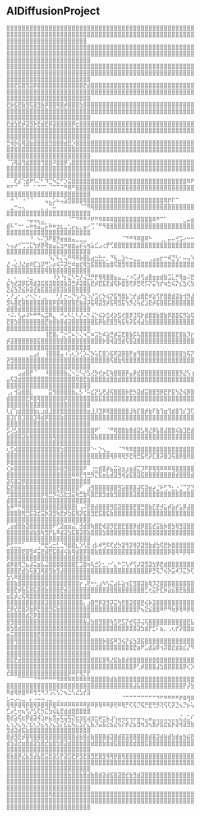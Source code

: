 # AIDiffusionProject
⣿⣿⣿⣿⣿⣿⣿⣿⣿⣿⣿⣿⣿⣿⣿⣿⣿⣿⣿⣿⣿⣿⣿⣿⣿⣿⣿⣿⣿⣿⣿⣿⣿⣿⣿⣿⣿⣿⣿⣿⣿⣿⣿⣿⣿⣿⣿⣿⣿⣿⣿⣿⣿⣿⣿⣿⣿⣿⣿⣿⣿⣿⣿⣿⣿⣿⣿⣿⣿⣿⣿⣿⣿⣿⣿⣿⣿⣿⣿⣿⣿⣿⣿⣿⣿⣿⣿⣿⣿⣿⣿⣿⣿⣿⣿⣿⣿⣿⣿⣿⣿⣿⣿⣿⣿⣿⣿⣿⣿⣿⣿⣿⣿⣿⣿⣿⣿⣿⣿
⣿⣿⣿⣿⣿⣿⣿⣿⣿⣿⣿⣿⣿⣿⣿⣿⣿⣿⣿⣿⣿⣿⣿⣿⣿⣿⣿⣿⣿⣿⣿⣿⣿⣿⣿⣿⣿⣿⣿⣿⣿⣿⣿⣿⣿⣿⣿⣿⣿⣿⣿⣿⣿⣿⣿⣿⣿⣿⣿⣿⣿⣿⣿⣿⣿⣿⣿⣿⣿⣿⣿⣿⣿⣿⣿⣿⣿⣿⣿⣿⣿⣿⣿⣿⣿⣿⣿⣿⣿⣿⣿⣿⣿⣿⣿⣿⣿⣿⣿⣿⣿⣿⣿⣿⣿⣿⣿⣿⣿⣿⣿⣿⣿⣿⣿⣿⣿⣿⣿⣿
⣿⣿⣿⣿⣿⣿⣿⣿⣿⣿⣿⣿⣿⣿⣿⣿⣿⣿⣿⣿⣿⣿⣿⣿⣿⣿⣿⣿⣿⣿⣿⣿⣿⣿⣿⣿⣿⣿⣿⣿⣿⣿⣿⣿⣿⣿⣿⣿⣿⣿⣿⣿⣿⣿⣿⣿⣿⣿⣿⣿⣿⣿⣿⣿⣿⣿⣿⣿⣿⣿⣿⣿⣿⣿⣿⣿⣿⣿⣿⣿⣿⣿⣿⣿⣿⣿⣿⣿⣿⣿⣿⣿⣿⣿⣿⣿⣿⣿⣿⣿⣿⣿⣿⣿⣿⣿⣿⣿⣿⣿⣿⣿⣿⣿⣿⣿⣿⣿⣿⣿
⣿⣿⣟⣯⣿⣻⣽⡿⣿⣿⣿⣿⣿⣿⣿⣿⣿⣿⣿⣿⣟⣾⣿⣿⣿⣿⣿⣿⣿⣿⣿⣿⣿⣿⣿⣿⣿⣿⣿⣿⣿⣿⣿⣿⣿⣿⣿⣿⣿⣿⣿⣿⣿⣿⣿⣿⣿⣿⣿⣿⣿⣿⣿⣿⣿⣿⣿⣿⣿⣿⣿⣿⣿⣿⣿⣿⣿⣿⣿⣿⣿⣿⣿⣿⣿⣿⣿⣿⣿⣿⣿⣿⣿⣿⣿⣿⣿⣿⣿⣿⣿⣿⣿⣿⣿⣿⣿⣿⣿⣿⣿⣿⣿⣿⣿⣿⣿⣿⣿⣿
⣟⡷⣯⣟⣷⣻⢯⣿⣻⣷⡿⣿⣿⢿⣿⡾⣿⣿⣿⣳⣿⣿⣿⣿⣿⣿⣿⣿⣿⣿⣿⣿⣿⣿⣿⣿⣿⣿⣿⣿⣿⣿⣿⣿⣿⣿⣿⣿⣿⣿⣿⣿⣿⣿⣿⣿⣿⣿⣿⣿⣿⣿⣿⣿⣿⣿⣿⣿⣿⣿⣿⣿⣿⣿⣿⣿⣿⣿⣿⣿⣿⣿⣿⣿⣿⣿⣿⣿⣿⣿⣿⣿⣿⣿⣿⣿⣿⣿⣿⣿⣿⣿⣿⣿⣿⣿⣿⣿⣿⣿⣿⣿⣿⣿⣿⣿⣿⣿⣿⣿
⣟⣾⣳⣟⡾⣽⣻⡷⣟⣾⣟⡿⣽⣿⣿⣿⣿⡿⣖⣿⣿⣿⣿⣿⣿⣿⣿⣿⣿⣿⣿⣿⣿⣿⣿⣿⣿⣿⣿⣿⣿⣿⣿⣿⣿⣿⣿⣿⣿⣿⣿⣿⣿⣿⣿⣿⣿⣿⣿⣿⣿⣿⣿⣿⣿⣿⣿⣿⣿⣿⣿⣿⣿⣿⣿⣿⣿⣿⣿⣿⣿⣿⣿⣿⣿⣿⣿⣿⣿⣿⣿⣿⣿⣿⣿⣿⣿⣿⣿⣿⣿⣿⣿⣿⣿⣿⣿⣿⣿⣿⣿⣿⣿⣿⣿⣿⣿⣿⣿⣿
⣛⢾⡷⣯⢿⣽⣷⣿⣿⣿⣿⣻⣿⣿⣿⣾⣟⡱⣿⣿⣿⣿⣿⣿⣿⣿⣿⣿⣿⣿⣿⣿⣿⣿⣿⣿⣿⣿⣿⣿⣿⣿⣿⣿⣿⣿⣿⣿⣿⣿⣿⣿⣿⣿⣿⣿⣿⣿⣿⣿⣿⣿⣿⣿⣿⣿⣿⣿⣿⣿⣿⣿⣿⣿⣿⣿⣿⣿⣿⣿⣿⣿⣿⣿⣿⣿⣿⣿⣿⣿⣿⣿⣿⣿⣿⣿⣿⣿⣿⣿⣿⣿⣿⣿⣿⣿⣿⣿⣿⣿⣿⣿⣿⣿⣿⣿⣿⣿⣿⣿
⠈⢩⢿⣽⢻⣾⣿⣿⣿⢻⣿⣿⠽⣿⣿⡿⢡⣿⣿⣿⣿⣿⣿⣿⣿⣿⣿⣿⣿⣿⣿⣿⣿⣿⣿⣿⣿⣿⣿⣿⣿⣿⣿⣿⣿⣿⣿⣿⣿⣿⣿⣿⣿⣿⣿⣿⣿⣿⣿⣿⣿⣿⣿⣿⣿⣿⣿⣿⣿⣿⣿⣿⣿⣿⣿⣿⣿⣿⣿⣿⣿⣿⣿⣿⣿⣿⣿⣿⣿⣿⣿⣿⣿⣿⣿⣿⣿⣿⣿⣿⣿⣿⣿⣿⣿⣿⣿⣿⣿⣿⣿⣿⣿⣿⣿⣿⣿⣿⣿⣿
⠀⠀⢏⡮⢑⣾⠟⠣⠌⠃⠹⣉⠳⣍⠋⡱⣭⣿⣿⣿⣿⣿⣿⣿⣿⣿⣿⣿⣿⣿⣿⣿⣿⣿⣿⣿⣿⣿⣿⣿⣿⣿⣿⣿⣿⣿⣿⠿⠟⠛⠋⠉⠀⠈⠉⠀⠁⠉⠉⠁⠈⠉⠉⠉⠛⠿⠛⣿⣿⣿⣿⣿⣿⣿⣿⣿⣿⣿⣿⣿⣿⣿⣿⣿⣿⣿⣿⣿⣿⣿⣿⣿⣿⣿⣿⣿⣿⣿⣿⣿⣿⣿⣿⣿⣿⣿⣿⣿⣿⣿⣿⣿⣿⣿⣿⣿⣿⣿⣿⣿
⠀⠚⠈⠀⠐⠈⠈⠀⠀⠀⢤⣄⡡⠦⢤⣵⣻⣿⣿⣿⢿⣿⣿⣿⣿⣿⣿⣿⣿⣿⣿⣿⣿⣿⣿⣿⣿⣿⣿⣿⣿⢿⡟⠏⠉⠀⠀⠀⠀⠀⣀⠒⠤⢄⠀⠀⠀⠀⡀⢀⠉⠥⠀⠀⠀⠀⠀⠀⠈⠉⠻⢿⣿⣿⣿⣿⣿⣿⣿⣿⣿⣿⣿⣿⣿⣿⣿⣿⣿⣿⣿⣿⣿⣿⣿⣿⣿⣿⣿⣿⣿⣿⣿⣿⣿⣿⣿⣿⣿⣿⣿⣿⣿⣿⣿⣿⣿⣿⣿⣿
⠀⠀⠀⠀⠀⠠⣤⢤⣄⣀⠀⠀⠀⠀⠀⠀⠈⠉⠙⠛⠛⠚⠟⠛⠻⠿⠿⠿⣿⣿⣿⣿⣿⣿⣿⣿⣿⣿⠿⠛⠉⠁⠀⠀⠀⠀⣀⡤⣶⣾⠧⠉⠒⠂⠤⠶⢶⣬⣉⡥⠷⠶⣲⣆⣀⢂⡤⣄⡀⣤⠔⢉⠈⠛⠻⣿⣿⣿⣿⣿⣿⣿⣿⣿⣿⣿⣿⣿⣿⣿⣿⣿⣿⣿⣿⣿⣿⣿⣿⣿⣿⣿⣿⣿⣿⣿⣿⣿⣿⣿⣿⣿⣿⣿⣿⣿⣿⣿⣿⣿
⠀⠀⠀⠀⠀⠀⠘⠀⠢⠌⡹⠟⣿⡻⣶⣶⣶⣤⣀⣀⣀⠀⠀⠀⠀⠀⠀⠀⠀⠀⠈⠙⠛⠻⠿⣿⠿⠓⠀⠀⢀⡀⡤⠤⢚⣩⠔⠒⠒⠢⢤⡴⠊⢉⢉⣍⢳⡾⡿⢿⣶⣤⣍⣲⠶⣶⣶⣤⡮⢥⢶⣥⣊⣠⢔⡟⢋⣿⣿⣿⣿⣿⣿⣿⣿⣿⣿⣿⣿⣿⣿⣿⣿⣿⣿⣿⣿⣿⣿⣿⣿⣿⣿⣿⣿⣿⣿⣿⣿⣿⣿⣿⣿⣿⣿⣿⣿⣿⣿⣿
⠀⠀⡀⠀⠀⠀⠀⠀⠀⠀⠀⠱⡌⠧⡌⢥⠛⠻⠿⡷⣿⣧⣴⣒⣓⡒⡀⠙⢧⣀⣱⠢⠤⣀⣀⠀⠀⢀⣠⣤⡖⠒⠾⣙⢣⠂⠤⢤⠱⣜⠠⣔⡸⣜⣶⠾⣏⣱⡽⢛⡡⡴⢮⠭⡽⣓⠾⣶⣞⢿⣳⣯⣿⣿⣿⣶⣿⢯⣿⣻⢿⣿⣿⣿⣿⣿⣿⣿⣿⣿⣿⣿⣿⣿⣿⣿⣿⣿⣿⣿⣿⣿⣿⣿⣿⣿⣿⣿⢿⣿⣿⣿⣿⣿⣿⣿⣿⣿⣿⣿
⢀⠀⠄⠀⠀⠠⣀⠀⠀⠀⠀⠀⠸⡱⠘⡆⣍⠣⢓⡜⢬⣙⡛⡟⢿⢿⣿⣿⣦⣤⣀⡐⠰⢍⡼⢫⣴⣿⣶⣶⣾⣷⣩⣅⡛⢿⣶⠬⣟⣮⢳⣞⣽⡿⣯⢿⣾⣽⣯⣿⣽⣿⣿⣿⣷⣽⣛⡾⣽⣿⣧⣟⡾⣟⣯⣟⣾⢯⡷⣿⣻⢟⡿⣛⢟⡫⡝⣭⢳⡞⢶⣓⢮⡝⣎⣳⢎⣳⣝⣮⣳⣝⣮⡷⣽⣞⣷⣯⣿⣽⣾⣿⣽⣷⣿⣿⣿⣿⣿⣿
⢂⠜⣠⠂⡀⠔⠢⡑⠠⢀⡀⠀⠀⢃⠇⡒⠤⡙⢢⠜⣢⠱⡜⣩⢎⡳⢮⡝⣯⢻⣿⣧⢑⡞⣴⣿⣟⠾⣵⢫⡟⣿⣿⣾⣽⣷⢺⡻⣼⣻⢧⣿⣟⣿⣿⣿⣿⣿⣿⣿⣿⡿⣿⢿⣿⣿⣿⣟⣷⣾⡽⣯⢿⣽⣻⡾⣯⢿⣻⣯⢳⡻⣜⢧⣞⣱⣟⡾⣯⣿⣿⣯⣿⣿⣿⣿⣿⣿⣾⣿⣿⣾⣿⣿⣿⣿⣿⣿⣿⣿⣿⣿⣿⣿⣿⣿⣿⣿⣿⣿
⠐⠬⠄⢣⡴⠼⠓⠛⠛⢦⣭⠿⣄⠀⠚⠤⠣⢅⠣⡜⠤⡓⢬⡑⢮⡵⣫⢞⡵⣫⢞⣿⡿⣹⢯⡗⣾⣿⣿⣷⣿⣷⡿⣿⣿⣯⡻⣵⢯⣟⣿⣳⣿⣿⣿⣿⣿⣿⣿⣟⣷⣿⣷⣿⣾⣽⣿⣿⣿⣿⣿⣿⣯⡿⣷⣟⣿⣻⢷⣯⢷⡽⣯⢾⣼⣳⣿⣿⣿⣿⣿⣿⣿⣿⣿⣿⣿⣿⣿⣿⣿⣿⣿⣿⣿⣿⣿⣿⣿⣿⣿⣿⣿⣿⣿⣿⣿⣿⣿⣿
⠀⠀⠀⠀⠀⠀⠀⠀⠀⠀⢸⣟⣿⡄⢉⡒⣉⠦⡑⢌⠲⣉⠶⣩⣓⠾⣵⣛⡾⣭⣟⣿⣷⡯⢧⣿⣿⣿⣿⣿⣿⣿⣿⣿⣟⣿⣷⡹⡖⡾⣽⣿⣿⣿⣿⣿⣿⣯⣿⣿⣿⣿⣿⣿⣿⣿⣿⣿⣿⣿⣿⣿⣿⣿⡷⣿⢾⣽⣻⣾⢯⣿⣽⣿⣿⣿⣿⣿⣿⣿⣿⣿⣿⣿⣿⣿⣿⣿⣿⣿⣿⣿⣿⣿⣿⣿⣿⣿⣿⣿⣿⣿⣿⣿⣿⣿⣿⣿⣿⣿
⠀⠀⠀⠀⠀⠀⣀⣠⡆⠀⢸⣿⣿⣿⣤⠰⢡⢆⡱⢊⡱⢌⡳⢥⣏⣿⡱⣯⢟⣽⣿⣿⡟⣶⢻⣿⣿⣿⣿⣿⣿⣿⣿⣿⣿⣿⣳⢯⡝⡽⣻⣿⣿⣿⣿⣿⣿⣿⣿⣿⣿⣿⣿⣿⣿⣿⣿⣿⣿⣿⣿⣿⣿⣿⣿⣿⢯⣿⣷⢿⣿⣿⣿⣿⣿⣿⣿⣿⣿⣿⣿⣿⣿⣿⣿⣿⣿⣿⣿⣿⣿⣿⣿⣿⣿⣿⣿⣿⣿⣿⣿⣿⣿⣿⣿⣿⣿⣿⣿⣿
⠀⠀⠀⣠⣴⣿⡟⠈⠀⠀⠸⣿⣿⣿⣿⣷⣌⠢⣑⠣⡜⣣⢜⡳⢞⡶⣏⢷⣿⣿⣿⡿⣤⡿⣞⣿⣿⣿⣿⣿⣿⣿⣿⣿⣿⡻⣜⢣⢰⣤⢯⣽⣾⣿⣿⣿⣿⣿⣿⣿⣿⣿⣿⣿⣿⣿⣿⢿⣿⣟⣷⣿⣿⣿⣿⣾⣿⣿⣾⣿⣿⣿⣿⣿⣿⣿⣿⣿⣿⣿⣿⣿⣿⣿⣿⣿⣿⣿⣿⣿⣿⣿⣿⣿⣿⣿⣿⣿⣿⣿⣿⣿⣿⣿⣿⣿⣿⣿⣿⣿
⢀⡄⢺⣵⣿⣿⣇⠀⠀⠀⠀⣭⢻⣿⣿⣿⣿⣷⣄⡣⠘⠥⣎⡝⣣⢟⣼⢯⣿⣿⣿⡷⣟⡳⣽⣾⣭⣿⣿⣻⡿⣟⡟⣯⢳⣝⢮⡿⣿⣾⣿⣿⣿⣿⣟⡿⣿⢿⣿⣿⣿⣿⣿⣿⡿⣿⣿⣿⣿⣿⣿⣿⣿⣯⣿⣿⣿⣿⣿⣿⣿⣿⣿⣿⣿⣿⣿⣿⣿⣿⣿⣿⣿⣿⣿⣿⣿⣿⣿⣿⣿⣿⣿⣿⣿⣿⣿⣿⣿⣿⣿⣿⣿⣿⣿⣿⣿⣿⣿⣿
⢇⡎⢱⣾⣿⣿⣿⣷⣆⣰⣾⣸⣿⣿⣿⣿⣿⣿⣿⣿⣿⣶⣸⡸⣹⡿⢿⣿⣿⣿⣿⣿⣸⢷⡏⣿⡾⣷⠏⣷⢹⣶⢹⣾⣿⢹⡎⣹⢏⣿⣹⡏⣿⣹⣿⣿⣹⢿⣾⡿⣿⣿⣿⣷⣿⣿⣿⣿⣿⣿⣿⣿⣿⣿⣿⣿⣿⣿⣿⣿⣿⣿⣿⣿⣿⣿⣿⣿⣿⣿⣿⣿⣿⣿⣿⣿⣿⣿⣿⣿⣿⣿⣿⣿⣿⣿⣿⣿⣿⣿⣿⣿⣿⣿⣿⣿⣿⣿⣿⣿
⣫⢜⣣⣿⣿⣿⣿⣿⣿⣿⣿⣿⣿⣿⣿⣿⣿⣿⣿⣿⣿⣿⣿⠟⠁⠀⠈⠛⢿⣿⣿⣷⣿⣾⣽⣣⢿⣜⡿⣧⣿⣼⣿⣿⢮⣷⣹⣟⣾⣷⣿⣿⣿⣽⣷⣿⣿⣿⣿⣿⣿⢿⣿⣿⣿⣿⣿⣿⣿⣿⣿⣿⣷⣿⣿⣿⣿⣿⣿⣿⣿⣿⣿⣿⣿⣿⣿⣿⣿⣿⣿⣿⣿⣿⣿⣿⣿⣿⣿⣿⣿⣿⣿⣿⣿⣿⣿⣿⣿⣿⣿⣿⣿⣿⣿⣿⣿⣿⣿⣿
⢆⣫⢾⣿⣿⣿⣿⣿⣿⣿⣿⣿⣿⣿⣳⣿⣿⣿⣿⣿⣿⡿⠑⠂⡑⢢⣀⠀⠀⠈⠙⠻⠿⣿⣿⣿⣿⣿⣿⣿⣿⣿⣿⣿⣿⣿⣿⣿⣿⣿⣿⣿⣿⣿⣿⣿⣿⣿⣿⣿⣿⣿⣿⣿⣿⣿⣿⣿⣿⣿⣿⣿⣿⣿⣿⣿⢿⡿⢿⢿⡻⣟⢿⣛⣯⢟⡽⣏⣿⡽⣿⣹⢯⣿⡿⣿⢿⣿⡿⣿⣿⣿⣿⣿⣿⣿⣿⣿⣿⣿⣿⣿⣿⣿⣿⣿⣿⣿⣿⣿
⢎⡶⣿⣿⣿⣿⣿⣿⣿⣿⣿⣿⣿⡷⣿⣻⣿⣿⣿⣿⠟⠀⢐⣒⣾⣿⡾⣦⣭⣵⣲⣰⣶⣾⣍⡹⠟⡿⢿⢿⠿⠿⠿⢿⣿⣿⣿⣿⣿⣿⣿⣿⣿⣿⣿⣿⣿⣿⣿⣿⣿⣿⣿⣿⣿⣿⠿⠿⣟⢻⣛⡻⣍⣯⣶⣧⣾⣽⣻⢾⣵⣯⣿⣽⣯⣿⣿⣿⣿⣿⣿⣿⣿⣾⣿⣿⣿⣾⣽⢯⣿⣽⡿⣿⣿⣿⣿⣿⣿⣿⣿⣿⣿⣿⣿⣿⣿⣿⣿⣿
⣯⣟⣿⣿⣿⣿⣿⣿⣿⣿⣿⣿⣿⣟⣿⣿⣿⣿⣿⠋⠀⣰⣻⣿⣿⣿⣿⣿⣿⣻⣵⣿⣿⣿⣼⢯⣽⣶⡴⣈⠗⢋⠙⣂⡐⣈⠉⡝⣙⢛⣿⣿⣿⣿⣿⣿⣿⣿⡿⢿⣛⡻⢭⣫⣗⣺⣭⢷⣛⣷⢯⣿⣟⣿⣻⣾⣷⣻⣿⣿⣿⣿⣽⣿⣿⣿⣿⣿⣿⣿⣿⣿⣿⣿⣿⣿⣿⣿⣾⣿⣿⣽⣿⣿⣿⣿⣿⣿⣿⣿⣿⣿⣿⣿⣿⣿⣿⣿⣿⣿
⣷⠿⠛⡛⢿⣿⣿⣿⣿⣿⣿⣿⣿⣿⣿⣿⣿⣿⡇⢠⠬⣟⣿⣾⣿⣿⣿⣻⣯⣽⣿⣿⣿⣟⣿⣛⣿⣷⣏⣟⡺⣥⡾⣵⡞⣥⡿⣼⣿⣿⣿⣿⣿⢿⣛⣯⣽⣞⣭⡷⣽⣻⢷⣟⡾⣳⣯⢿⡽⣯⣿⣻⣟⣯⣿⣯⣷⣿⣿⣿⣿⣿⣿⣿⣿⣿⣿⣿⣿⣿⣿⣿⣿⣿⣿⣿⣿⣿⣿⣿⣿⣿⣿⣿⣿⣿⣿⣿⣿⣿⣿⣿⣿⣿⣿⣿⣿⣿⣿⣿
⢁⣴⣾⣿⣷⣽⣿⣿⣿⣿⣿⣿⠟⢋⣽⣶⣶⣬⡁⣺⣾⣿⢷⣿⣟⢾⣽⡻⣟⣿⣟⣿⣿⡿⣾⡿⣿⣯⣞⣭⣷⡷⣿⣳⢿⣻⣽⣿⣿⣿⣿⣿⣿⣿⣿⣾⣷⣿⢷⣻⡟⣧⠿⣾⣽⣳⣯⣿⣽⣿⣷⣿⣿⣿⣳⣿⣿⣿⣿⣿⣿⣿⣿⣿⣿⣿⣿⣿⣿⣿⣿⣿⣿⣿⣿⣿⣿⣿⣿⣿⣿⣿⣿⣿⣿⣿⣿⣿⣿⣿⣿⣿⣿⣿⣿⣿⣿⣿⣿⣿
⠟⣋⣉⣉⠁⠀⠀⠀⢈⠛⣟⣡⣒⣃⣈⠻⣿⣿⣆⡱⢣⣟⢰⡧⠾⢛⠯⢏⣞⡳⣽⢻⡽⢿⡽⣽⣻⣷⣾⣳⢯⣟⡷⣿⣿⣿⣿⣿⣿⣿⣿⣿⣿⣟⣿⣻⠾⣭⣟⣾⣟⣯⣿⣾⢮⣷⢿⣾⣿⡿⣿⣿⣷⣿⣿⣿⣿⣿⣿⣿⣿⣿⣿⣿⣿⣿⣿⣿⣿⣿⣿⡿⣿⢿⠿⡿⢿⠿⡿⣿⣿⣿⣿⣿⣿⣿⣿⣿⣿⣿⣿⣿⣿⣿⣿⣿⣿⣿⣿⣿
⣾⡿⣿⢿⣙⣦⣼⣭⣶⣧⣬⣿⣿⣿⣿⣿⣿⣿⣏⣩⣿⢶⢧⣚⡕⣂⡐⠊⣄⠓⡩⢣⠞⢫⡼⣽⣻⣽⣳⡿⣟⣾⣿⣿⣿⣿⣿⣿⣿⣿⣿⣿⣟⣾⣳⢯⣿⣹⢿⣿⣻⣷⣻⣼⣿⣿⣿⣿⣿⣿⣿⣿⣿⣿⣿⣿⣿⣿⣿⣿⣿⣿⣿⣿⣿⣿⡿⣛⢯⡙⢮⡳⣭⠾⡹⣍⡳⢏⣳⢣⠿⣿⣿⣿⣿⣿⣿⣿⣿⣿⣿⣿⣿⣿⣿⣿⣿⣿⣿⣿
⣿⣿⣷⣿⣿⣿⣿⣿⣿⣿⣿⣿⣿⣿⣿⣿⣿⣿⣿⡖⢠⢟⠒⢂⣰⠳⢣⣍⣴⡧⣵⢲⣏⣻⣿⣽⣷⢿⡹⣝⣿⣿⣿⣿⣿⣿⣿⣿⣿⣿⣿⣟⡾⣷⣯⣿⣯⣿⣿⣷⣿⣿⣿⣟⣾⣽⣿⣿⣿⣿⣿⣿⣿⣿⣿⣿⣿⣿⣿⣿⣿⣿⣿⣿⣿⣋⢖⣭⡗⣏⡷⣵⣮⣿⣟⣷⣿⣿⣶⣯⡾⣔⢯⢿⣿⣿⣿⣿⣿⣿⣿⣿⣿⣿⣿⣿⣿⣿⣿⣿
⣿⣿⣿⣿⣿⣿⣿⣿⣿⣿⣽⣿⣿⣿⣿⣿⣿⣿⣿⣿⡄⣰⣿⣛⡿⣽⣻⡽⣭⢳⣟⣿⣽⣿⣿⣟⢮⡷⣽⣿⣿⣿⣿⣿⣿⣿⣿⣿⣿⣟⡿⣞⣟⣿⡽⣷⡿⣟⣿⣿⣻⣯⣷⣿⣿⣿⣿⣿⣿⣿⣿⣿⣿⣿⣿⣿⣿⣿⣿⣿⣿⣿⣿⡟⢦⣝⣮⣿⣿⠿⠟⠻⢷⡿⢿⠿⡿⢿⣿⣿⣿⣿⣿⣾⣝⡿⣿⣿⣿⣿⣿⣿⣿⣿⣿⣿⣿⣿⣿⣿
⣿⣻⣿⣿⣿⣿⣿⣿⣿⣿⣿⣿⣿⣿⣿⣿⣿⣿⣿⣿⣷⣼⣳⣿⣻⣿⣿⢷⣫⢟⣫⡝⣞⢯⡽⢬⢯⣿⣿⣿⣿⣿⣿⣿⣿⣿⣿⣟⣧⣿⣳⣿⣾⣿⣿⣿⣿⣿⣿⣿⣿⣿⣿⣿⣿⣿⣿⣿⣿⣿⣿⣿⣿⣿⣿⣿⣿⣿⣿⣿⣿⣿⣿⣽⣳⣾⡟⣋⠅⣦⡀⢀⢆⡞⡽⣿⣿⣶⣶⣭⣿⣿⣿⣿⣿⣿⣟⣿⣿⣿⣿⣿⣿⣿⣿⣿⣿⣿⣿⣿
⣿⣿⢻⣿⣿⣿⣿⣿⣿⣿⣿⣿⣿⣿⣿⣿⣿⣿⣿⣿⣿⣿⣿⣿⣿⡷⣿⣯⠿⣹⢮⡝⣮⣳⣽⣯⣿⣿⣿⣿⣿⣿⣿⣿⣿⣿⣿⣿⣿⣿⣿⣿⣿⣿⣿⣿⣿⣿⣿⣿⣿⣿⣿⣿⣿⣿⣿⣿⣿⣿⣿⣿⣿⣿⣿⣿⣿⣿⣿⣿⣿⣿⣟⣶⠟⣡⣾⣵⡿⢲⡽⣿⣞⣾⣷⣎⡜⠻⣿⣿⣿⣿⣿⣿⣿⣿⣿⣿⣿⣿⣿⣿⣿⣿⣿⣿⣿⣿⣿⣿
⣿⣯⣟⣾⣿⣿⣿⣿⣿⣿⣿⣿⣿⣿⣿⣿⣿⣿⣿⣿⣿⣿⣿⣿⣯⣿⢿⣜⣯⣷⣿⣾⣿⣿⣿⣿⣿⣿⣿⣿⣿⣿⣿⣿⣿⣿⣿⣿⣿⣿⣿⣿⣿⣿⣿⣿⣿⣿⣿⣿⣿⣿⣿⣿⣿⣿⣿⣿⣿⣿⣿⣿⣿⣿⣿⣿⣿⣿⣿⣿⣿⣿⡿⢃⡾⣿⣿⣿⣼⣳⣿⣿⣿⣿⣿⡿⢎⡱⣞⣿⣿⣿⣿⣿⣿⣿⣿⣿⣿⣿⣿⣿⣿⣿⡿⠿⡟⢿⡛⡟
⠀⠀⠀⠉⠉⠉⠉⠙⠛⠛⠛⠛⠛⠻⠿⠿⠿⠿⠿⠿⠿⠿⣿⣿⣿⣿⣿⣾⣷⣿⣿⣿⣿⣿⣿⣿⣿⣿⣿⣿⣿⣿⣿⣿⣿⣿⣿⣿⣿⣿⣿⣿⣿⣿⣿⣿⣿⣿⣿⣿⣿⣿⣿⣿⣿⣿⣿⣿⣿⣿⣿⣿⣿⣿⣿⣿⣿⣿⣿⣿⣿⣿⣼⣧⣿⣿⣿⣿⣿⣿⣿⣿⣿⣿⣿⡟⡼⣳⠿⣾⢿⡿⣿⠿⠿⢻⢛⠻⡹⢩⢍⢣⡑⢦⣑⢣⣜⣣⡞⣽
⣂⠤⡠⢄⣀⠀⡄⠠⠤⠤⢀⣀⠀⢀⠀⠀⠀⠀⠀⠀⠀⠀⠀⠀⠀⠀⠀⠀⠀⠀⠈⠉⠉⠉⠉⠉⠉⠉⠉⠙⠋⠛⠛⠛⠛⠟⠿⢻⠿⢿⢿⡿⣿⢿⡿⣿⢿⡿⣿⢿⡿⣿⠿⠿⠿⠿⠿⠿⠿⠿⡿⠿⡿⢿⠿⠿⡿⢟⠿⢿⡛⢏⢯⡙⢯⡛⣟⢛⡻⢝⢫⢏⡽⣙⢦⡙⡦⢥⣋⡴⣃⢖⢦⢫⡜⣣⢏⡳⣍⣳⢮⣧⣟⣾⣾⣿⣿⣿⣿⣿
⣿⣞⣵⢯⣖⡿⣾⣽⢾⣱⡶⣦⣻⣬⢯⣭⢯⣝⣖⣲⣖⣴⣲⣒⡶⣒⣦⣰⢢⣤⢤⡤⢤⡤⣤⢤⣀⣤⣀⣀⣀⣀⣀⣀⣀⣌⣠⣁⠎⣌⢢⡱⣌⢦⡑⣎⢆⡱⣌⢦⡱⣌⣣⡍⣎⣍⢧⣍⣣⡝⣌⣧⡹⣬⣯⣕⣮⣜⢮⡕⡾⣜⣦⣻⢶⣹⢦⣿⡼⣯⣞⣮⡷⣽⢾⣽⣻⣷⣻⣾⣽⣾⣯⣷⣿⣿⣿⣿⣿⣿⣿⣿⣿⣿⣿⣿⣿⣿⣿⣿
⣿⣾⣻⣟⡾⣿⢿⣿⣿⣿⣿⣿⣿⣿⣿⣿⣿⣿⣾⣷⣿⣾⣷⣿⣿⣿⣾⣽⣿⣾⣿⣽⣿⣿⣿⣿⣿⣾⣿⣽⣾⣷⣾⣳⣾⣶⣳⣮⣟⣾⣳⣽⣞⣶⣿⣾⣽⣳⣿⣞⣷⣿⣳⣿⣽⣾⣿⣿⣷⣿⣿⣾⣿⣿⣷⣿⣾⣯⣿⣿⣿⣿⣾⣿⣿⣯⣿⣿⣿⣿⣿⣿⣿⣿⣿⣿⣿⣿⣿⣿⣿⣿⣿⣿⣿⣿⣿⣿⣿⣿⣿⣿⣿⣿⣿⣿⣿⣿⣿⣿
⣿⣷⣿⡿⣜⣧⣻⣼⣧⣟⣭⣟⣽⣫⡟⣽⣫⣟⡿⣻⣟⣿⣻⣟⣿⣻⢿⢿⡿⣿⢿⣿⣿⣿⣿⣿⣿⣿⣿⣿⣿⣿⣿⣿⣿⣿⣿⣿⣿⣿⣿⣿⣿⣿⣿⣿⣿⣿⣿⣿⣿⣿⣿⣿⣿⣿⣿⣿⣿⣿⣿⣿⣿⣿⣿⣿⣿⣿⣿⣿⣿⣿⣿⣿⣿⣿⣿⣿⣿⣿⣿⣿⣿⣿⣿⣿⣿⣿⣿⣿⣿⣿⣿⣿⣿⣿⣿⣿⣿⣿⣿⣿⣿⣿⣿⣿⣿⣿⣿⣿
⣿⣿⣿⣿⣿⣿⣿⣿⣿⣿⣿⣿⣿⣿⣿⣿⣷⣿⣿⣷⣿⣾⣷⣿⣾⣽⣾⣯⣿⣽⣿⣞⣷⣻⣾⣽⣿⣿⣿⣿⣿⣿⣿⣿⣿⣿⣿⣿⣿⣿⣿⣿⣿⣿⣿⣿⣿⣿⣿⣿⣿⣿⣿⣿⣿⣿⣿⣿⣿⣿⣿⣿⣿⣿⣿⣿⣿⣿⣿⣿⣿⣿⣿⣿⣿⣿⣿⣿⣿⣿⣿⣿⣿⣿⣿⣿⣿⣿⣿⣿⣿⣿⣿⣿⣿⣿⣿⣿⣿⣿⣿⣿⣿⣿⣿⣿⣿⣿⣿⣿
⣿⣿⣿⣿⣿⣿⣿⣿⣿⣿⣿⢿⣿⣿⣿⣿⣿⣿⣿⣿⣿⣿⣿⣿⣿⣿⣿⣿⣿⣿⣿⣿⣿⣿⣿⣿⣿⣿⣿⣿⣿⣿⣿⣿⣿⣿⣿⣿⣿⣿⣿⣿⣿⣿⣿⣿⣿⣿⣿⣿⣿⣿⣿⣿⣿⣿⣿⣿⣿⣿⣿⣿⣿⣿⣿⣿⣿⣿⣿⣿⣿⣿⣿⣿⣿⣿⣿⣿⣿⣿⣿⣿⣿⣿⣿⣿⣿⣿⣿⣿⣿⣿⣿⣿⣿⣿⣿⣿⣿⣿⣿⣿⣿⣿⣿⣿⣿⣿⣿⣿
